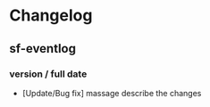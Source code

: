# Changelog

## sf-eventlog

### version / full date
* [Update/Bug fix] massage describe the changes